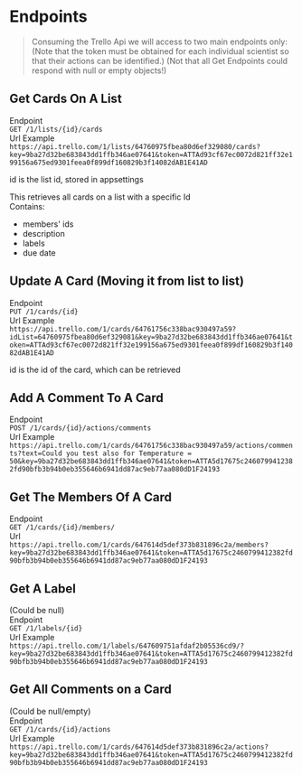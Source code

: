# Endpoints
> Consuming the Trello Api we will access to two main endpoints only:
> (Note that the token must be obtained for each individual scientist so that their actions can be identified.)
> (Not that all Get Endpoints could respond with null or empty objects!)

## Get Cards On A List
Endpoint  
`GET /1/lists/{id}/cards`  
Url Example  
`https://api.trello.com/1/lists/64760975fbea80d6ef329080/cards?key=9ba27d32be683843dd1ffb346ae07641&token=ATTAd93cf67ec0072d821ff32e199156a675ed9301feea0f899df160829b3f14082dAB1E41AD`  

id is the list id, stored in appsettings  

This retrieves all cards on a list with a specific Id  
Contains:
-  members' ids
-  description
-  labels
-  due date

## Update A Card (Moving it from list to list)
Endpoint  
`PUT /1/cards/{id}`  
Url Example  
`https://api.trello.com/1/cards/64761756c338bac930497a59?idList=64760975fbea80d6ef329081&key=9ba27d32be683843dd1ffb346ae07641&token=ATTAd93cf67ec0072d821ff32e199156a675ed9301feea0f899df160829b3f14082dAB1E41AD`  

id is the id of the card, which can be retrieved  

## Add A Comment To A Card
Endpoint  
`POST /1/cards/{id}/actions/comments`  
Url Example  
`https://api.trello.com/1/cards/64761756c338bac930497a59/actions/comments?text=Could you test also for Temperature = 50&key=9ba27d32be683843dd1ffb346ae07641&token=ATTA5d17675c2460799412382fd90bfb3b94b0eb355646b6941dd87ac9eb77aa080dD1F24193`

## Get The Members Of A Card
Endpoint  
`GET /1/cards/{id}/members/`  
Url  
`https://api.trello.com/1/cards/647614d5def373b831896c2a/members?key=9ba27d32be683843dd1ffb346ae07641&token=ATTA5d17675c2460799412382fd90bfb3b94b0eb355646b6941dd87ac9eb77aa080dD1F24193`


## Get A Label
(Could be null)  
Endpoint  
`GET /1/labels/{id}`  
Url Example  
`https://api.trello.com/1/labels/647609751afdaf2b05536cd9/?key=9ba27d32be683843dd1ffb346ae07641&token=ATTA5d17675c2460799412382fd90bfb3b94b0eb355646b6941dd87ac9eb77aa080dD1F24193`

## Get All Comments on a Card
(Could be null/empty)  
Endpoint  
`GET /1/cards/{id}/actions`  
Url Example  
`https://api.trello.com/1/cards/647614d5def373b831896c2a/actions?key=9ba27d32be683843dd1ffb346ae07641&token=ATTA5d17675c2460799412382fd90bfb3b94b0eb355646b6941dd87ac9eb77aa080dD1F24193`





